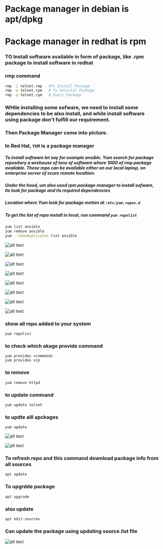 # Package manager in debian is apt/dpkg

# Package manager in redhat is rpm
### TO Install software available in form of package, like .rpm package to install software in redhat
### rmp command
```sh
rmp -i telnet.rmp   #To Install Package
rmp -e telnet.rpm   # To Uninstal Package
rmp -q telnet.rpm   # Query Package
```
### WHile installing some sofware, we need to install some dependencies to be also install, and while install software using package don't fulfill our requirement.
### Then Package Manager come into picture.
### In Red Hat, `YUM` is a package manager
##### To install software let say for example ansible. Yum search for package repository a wrehouse of tons of software where 1000 of rmp package available. These repo can be available either on our local laptop, on enterprise server of ecure remote localtion.
##### Under the hood, um also used rpm package manager to install sofware, its look for package and its required dependencies
##### Location where Yum look for package metion at `/etc/yum.repos.d`
##### To get the list of repo install in local, run command `yum repolist`
```sh
yum list ansible
yum remove ansible
yum --showduplicates list ansible
```


![alt text](image.png)

![alt text](image-1.png)

![alt text](image-2.png)


![alt text](image-3.png)

![alt text](image-4.png)

![alt text](image-5.png)

![alt text](image-6.png)

![alt text](image-7.png)

### show all repo added to your system
```
yum repolist
```

### to check which akage provide command
```
yum provides <command>
yum provides scp
```

### to remove
```
yum remove httpd
```

### to update command
```
yum update telnet
```
### to updte alll apckages
```
yum update
```

![alt text](image-8.png)

![alt text](image-9.png)


### To refresh repo and this command download package info from all sources
```
apt update  
```

### To upgrdde package
```
apt upgrade
```

### also update 
```
apt edit-sources
```

### Can update the package using updating source.list file


![alt text](image-10.png)
